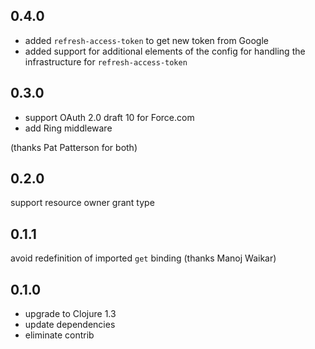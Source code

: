 ## 0.4.0

* added `refresh-access-token` to get new token from Google
* added support for additional elements of the config for handling the
  infrastructure for `refresh-access-token`

## 0.3.0

* support OAuth 2.0 draft 10 for Force.com
* add Ring middleware

(thanks Pat Patterson for both)

## 0.2.0

support resource owner grant type

## 0.1.1

avoid redefinition of imported `get` binding (thanks Manoj Waikar)

## 0.1.0

* upgrade to Clojure 1.3
* update dependencies
* eliminate contrib
